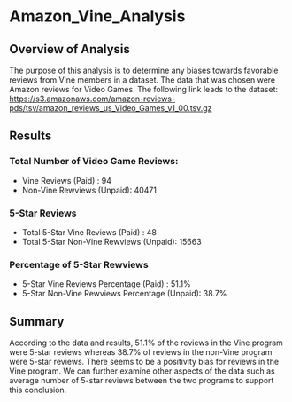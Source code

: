 # Amazon_Vine_Analysis

## Overview of Analysis
The purpose of this analysis is to determine any biases towards favorable reviews from Vine members in a dataset. The data that was chosen were Amazon reviews for Video Games. The following link leads to the dataset:
https://s3.amazonaws.com/amazon-reviews-pds/tsv/amazon_reviews_us_Video_Games_v1_00.tsv.gz

## Results

### Total Number of Video Game Reviews:
- Vine Reviews (Paid) : 94
- Non-Vine Rewviews (Unpaid): 40471

### 5-Star Reviews
- Total 5-Star Vine Reviews (Paid) : 48
- Total 5-Star Non-Vine Rewviews (Unpaid): 15663

### Percentage of 5-Star Rewviews
- 5-Star Vine Reviews Percentage (Paid) : 51.1%
- 5-Star Non-Vine Rewviews Percentage (Unpaid): 38.7%

## Summary
According to the data and results, 51.1% of the reviews in the Vine program were 5-star reviews whereas 38.7% of reviews in the non-Vine program were 5-star reviews. There seems to be a positivity bias for reviews in the Vine program. We can further examine other aspects of the data such as average number of 5-star reviews between the two programs to support this conclusion.
